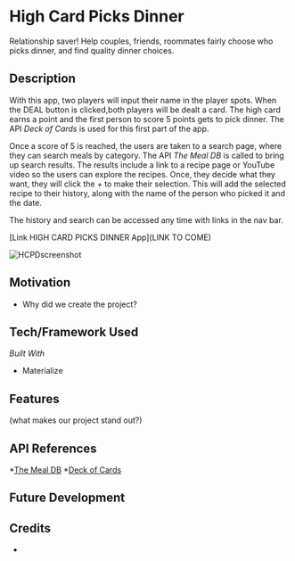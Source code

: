 # High Card Picks Dinner
Relationship saver! Help couples, friends, roommates fairly choose who picks dinner, and find quality dinner choices.

## Description
With this app, two players will input their name in the player spots. When the DEAL button is clicked,both players will be dealt a card. The high card earns a point and the first person to score 5 points gets to pick dinner. The API *Deck of Cards* is used for this first part of the app.

Once a score of 5 is reached, the users are taken to a search page, where they can search meals by category. The API *The Meal DB* is called to bring up search results. The results include a link to a recipe page or YouTube video so the users can explore the recipes. Once, they decide what they want, they will click the _+_ to make their selection. This will add the selected recipe to their history, along with the name of the person who picked it and the date.

The history and search can be accessed any time with links in the nav bar.

[Link HIGH CARD PICKS DINNER App](LINK TO COME)

![HCPDscreenshot](https://user-images.githubusercontent.com/61219066/89104773-d144a900-d3e9-11ea-8427-b69330a37233.jpg)


## Motivation

* Why did we create the project?

## Tech/Framework Used

_Built With_
* Materialize

## Features
(what makes our project stand out?)

## API References
*[The Meal DB](https://www.themealdb.com/api.php)
*[Deck of Cards](https://deckofcardsapi.com/)

## Future Development


## Credits

*

